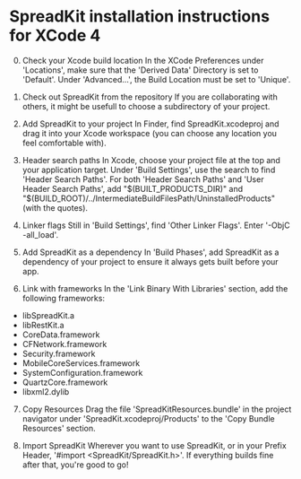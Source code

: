 # SpreadKit installation instructions for XCode 4

0. Check your Xcode build location
In the XCode Preferences under 'Locations', make sure that the 'Derived Data' Directory is set to 'Default'. Under 'Advanced...', the Build Location must be set to 'Unique'.

1. Check out SpreadKit from the repository
If you are collaborating with others, it might be usefull to choose a subdirectory of your project.

2. Add SpreadKit to your project
In Finder, find SpreadKit.xcodeproj and drag it into your Xcode workspace (you can choose any location you feel comfortable with).

3. Header search paths
In Xcode, choose your project file at the top and your application target. Under 'Build Settings', use the search to find 'Header Search Paths'. For both 'Header Search Paths' and 'User Header Search Paths', add "$(BUILT_PRODUCTS_DIR)" and "$(BUILD_ROOT)/../IntermediateBuildFilesPath/UninstalledProducts" (with the quotes).

4. Linker flags
Still in 'Build Settings', find 'Other Linker Flags'. Enter '-ObjC -all_load'.

5. Add SpreadKit as a dependency
In 'Build Phases', add SpreadKit as a dependency of your project to ensure it always gets built before your app.

6. Link with frameworks
In the 'Link Binary With Libraries' section, add the following frameworks:
- libSpreadKit.a
- libRestKit.a
- CoreData.framework
- CFNetwork.framework
- Security.framework
- MobileCoreServices.framework
- SystemConfiguration.framework
- QuartzCore.framework
- libxml2.dylib

7. Copy Resources
Drag the file 'SpreadKitResources.bundle' in the project navigator under 'SpreadKit.xcodeproj/Products' to the 'Copy Bundle Resources' section.

7. Import SpreadKit
Wherever you want to use SpreadKit, or in your Prefix Header, '#import <SpreadKit/SpreadKit.h>'. If everything builds fine after that, you're good to go!